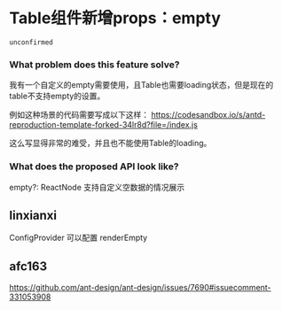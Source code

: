 # Table组件新增props：empty

`unconfirmed`

### What problem does this feature solve?

我有一个自定义的empty需要使用，且Table也需要loading状态，但是现在的table不支持empty的设置。

例如这种场景的代码需要写成以下这样： https://codesandbox.io/s/antd-reproduction-template-forked-34lr8d?file=/index.js

这么写显得非常的难受，并且也不能使用Table的loading。

### What does the proposed API look like?

empty?: ReactNode
支持自定义空数据的情况展示

<!-- generated by ant-design-issue-helper. DO NOT REMOVE -->

## linxianxi

ConfigProvider 可以配置 renderEmpty

## afc163

https://github.com/ant-design/ant-design/issues/7690#issuecomment-331053908
